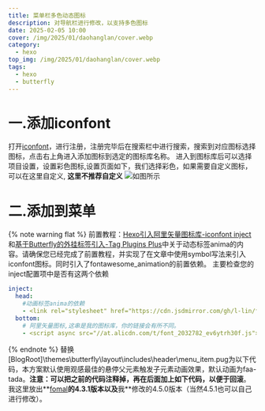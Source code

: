 ```yaml
---
title: 菜单栏多色动态图标
description: 对导航栏进行修改，以支持多色图标
date: 2025-02-05 10:00
cover: /img/2025/01/daohanglan/cover.webp
category: 
  - hexo
top_img: /img/2025/01/daohanglan/cover.webp
tags: 
  - hexo
  - butterfly
---
```

# 一.添加iconfont
打开[iconfont](https://www.iconfont.cn/)，进行注册，注册完毕后在搜索栏中进行搜索，搜索到对应图标选择图标，点击右上角进入添加图标到选定的图标库名称。
进入到图标库后可以选择项目设置，设置彩色图标,设置页面如下，我们选择彩色，如果需要自定义图标，可以在这里自定义, **这里不推荐自定义**
![如图所示](/img/2025/01/iconfont/1.png)
# 二.添加到菜单
{% note warning flat %}
前置教程：[Hexo引入阿里矢量图标库-iconfont inject](https://akilar.top/posts/d2ebecef/)和[基于Butterfly的外挂标签引入-Tag Plugins Plus](https://akilar.top/posts/615e2dec/#%E5%8A%A8%E6%80%81%E6%A0%87%E7%AD%BE-anima)中关于动态标签anima的内容。请确保您已经完成了前置教程，并实现了在文章中使用symbol写法来引入iconfont图标。同时引入了fontawesome_animation的前置依赖。
主要检查您的inject配置项中是否有这两个依赖
``` YAML
inject:
  head:
    #动画标签anima的依赖
    - <link rel="stylesheet" href="https://cdn.jsdmirror.com/gh/l-lin/font-awesome-animation/dist/font-awesome-animation.min.css"  media="defer" onload="this.media='all'">
  bottom:
    # 阿里矢量图标,这串是我的图标库，你的链接会有所不同。
    - <script async src="//at.alicdn.com/t/font_2032782_ev6ytrh30f.js"></script>
```
{% endnote %}
替换[BlogRoot]\themes\butterfly\layout\includes\header\menu_item.pug为以下代码，本方案默认使用观感最佳的悬停父元素触发子元素动画效果，默认动画为faa-tada。**注意：可以把之前的代码注释掉，再在后面加上如下代码，以便于回滚**。我这里放出**[fomal](https://www.fomal.cc/posts/5389e93f.html#%E8%8F%9C%E5%8D%95%E6%A0%8F%E5%A4%9A%E8%89%B2%E5%8A%A8%E6%80%81%E5%9B%BE%E6%A0%87%EF%BC%88%E5%BA%97%E9%95%BF%EF%BC%89)**的4.3.1版本以及**我**修改的4.5.0版本（当然4.5.1也可以自己进行修改）。
